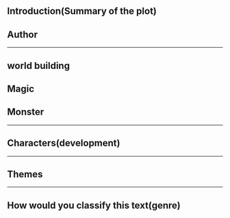 ## Introduction(Summary of the plot)
## Author
---
## world building
## Magic
## Monster
---
## Characters(development)
---
## Themes
---
## How would you classify this text(genre)
